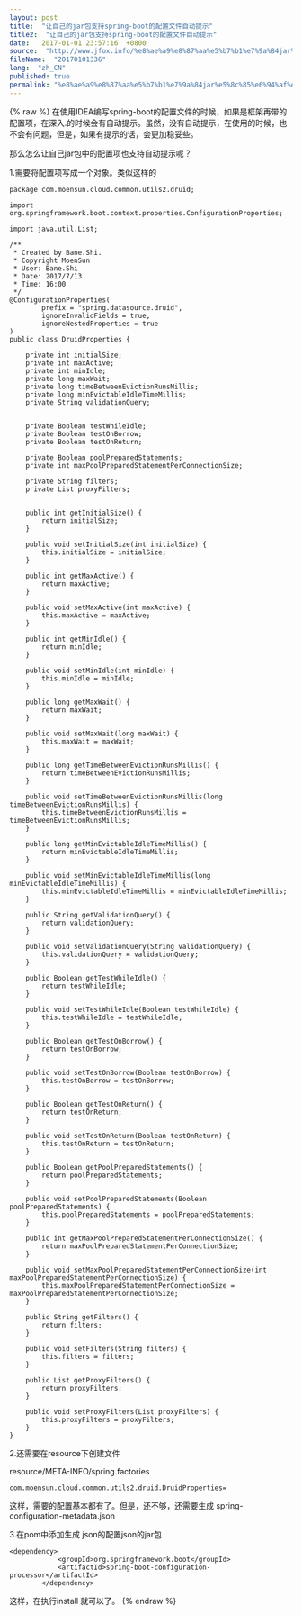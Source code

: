 ```yaml
---
layout: post
title:  "让自己的jar包支持spring-boot的配置文件自动提示"
title2:  "让自己的jar包支持spring-boot的配置文件自动提示"
date:   2017-01-01 23:57:16  +0800
source:  "http://www.jfox.info/%e8%ae%a9%e8%87%aa%e5%b7%b1%e7%9a%84jar%e5%8c%85%e6%94%af%e6%8c%81springboot%e7%9a%84%e9%85%8d%e7%bd%ae%e6%96%87%e4%bb%b6%e8%87%aa%e5%8a%a8%e6%8f%90%e7%a4%ba.html"
fileName:  "20170101336"
lang:  "zh_CN"
published: true
permalink: "%e8%ae%a9%e8%87%aa%e5%b7%b1%e7%9a%84jar%e5%8c%85%e6%94%af%e6%8c%81springboot%e7%9a%84%e9%85%8d%e7%bd%ae%e6%96%87%e4%bb%b6%e8%87%aa%e5%8a%a8%e6%8f%90%e7%a4%ba.html"
---
```

{% raw %}
在使用IDEA编写spring-boot的配置文件的时候，如果是框架再带的配置项，在深入.的时候会有自动提示。虽然，没有自动提示，在使用的时候，也不会有问题，但是，如果有提示的话，会更加稳妥些。

那么怎么让自己jar包中的配置项也支持自动提示呢？

1.需要将配置项写成一个对象。类似这样的

    package com.moensun.cloud.common.utils2.druid;
    
    import org.springframework.boot.context.properties.ConfigurationProperties;
    
    import java.util.List;
    
    /**
     * Created by Bane.Shi.
     * Copyright MoenSun
     * User: Bane.Shi
     * Date: 2017/7/13
     * Time: 16:00
     */
    @ConfigurationProperties(
    		prefix = "spring.datasource.druid",
    		ignoreInvalidFields = true,
    		ignoreNestedProperties = true
    )
    public class DruidProperties {
    
    	private int initialSize;
    	private int maxActive;
    	private int minIdle;
    	private long maxWait;
    	private long timeBetweenEvictionRunsMillis;
    	private long minEvictableIdleTimeMillis;
    	private String validationQuery;
    
    
    	private Boolean testWhileIdle;
    	private Boolean testOnBorrow;
    	private Boolean testOnReturn;
    
    	private Boolean poolPreparedStatements;
    	private int maxPoolPreparedStatementPerConnectionSize;
    
    	private String filters;
    	private List proxyFilters;
    
    
    	public int getInitialSize() {
    		return initialSize;
    	}
    
    	public void setInitialSize(int initialSize) {
    		this.initialSize = initialSize;
    	}
    
    	public int getMaxActive() {
    		return maxActive;
    	}
    
    	public void setMaxActive(int maxActive) {
    		this.maxActive = maxActive;
    	}
    
    	public int getMinIdle() {
    		return minIdle;
    	}
    
    	public void setMinIdle(int minIdle) {
    		this.minIdle = minIdle;
    	}
    
    	public long getMaxWait() {
    		return maxWait;
    	}
    
    	public void setMaxWait(long maxWait) {
    		this.maxWait = maxWait;
    	}
    
    	public long getTimeBetweenEvictionRunsMillis() {
    		return timeBetweenEvictionRunsMillis;
    	}
    
    	public void setTimeBetweenEvictionRunsMillis(long timeBetweenEvictionRunsMillis) {
    		this.timeBetweenEvictionRunsMillis = timeBetweenEvictionRunsMillis;
    	}
    
    	public long getMinEvictableIdleTimeMillis() {
    		return minEvictableIdleTimeMillis;
    	}
    
    	public void setMinEvictableIdleTimeMillis(long minEvictableIdleTimeMillis) {
    		this.minEvictableIdleTimeMillis = minEvictableIdleTimeMillis;
    	}
    
    	public String getValidationQuery() {
    		return validationQuery;
    	}
    
    	public void setValidationQuery(String validationQuery) {
    		this.validationQuery = validationQuery;
    	}
    
    	public Boolean getTestWhileIdle() {
    		return testWhileIdle;
    	}
    
    	public void setTestWhileIdle(Boolean testWhileIdle) {
    		this.testWhileIdle = testWhileIdle;
    	}
    
    	public Boolean getTestOnBorrow() {
    		return testOnBorrow;
    	}
    
    	public void setTestOnBorrow(Boolean testOnBorrow) {
    		this.testOnBorrow = testOnBorrow;
    	}
    
    	public Boolean getTestOnReturn() {
    		return testOnReturn;
    	}
    
    	public void setTestOnReturn(Boolean testOnReturn) {
    		this.testOnReturn = testOnReturn;
    	}
    
    	public Boolean getPoolPreparedStatements() {
    		return poolPreparedStatements;
    	}
    
    	public void setPoolPreparedStatements(Boolean poolPreparedStatements) {
    		this.poolPreparedStatements = poolPreparedStatements;
    	}
    
    	public int getMaxPoolPreparedStatementPerConnectionSize() {
    		return maxPoolPreparedStatementPerConnectionSize;
    	}
    
    	public void setMaxPoolPreparedStatementPerConnectionSize(int maxPoolPreparedStatementPerConnectionSize) {
    		this.maxPoolPreparedStatementPerConnectionSize = maxPoolPreparedStatementPerConnectionSize;
    	}
    
    	public String getFilters() {
    		return filters;
    	}
    
    	public void setFilters(String filters) {
    		this.filters = filters;
    	}
    
    	public List getProxyFilters() {
    		return proxyFilters;
    	}
    
    	public void setProxyFilters(List proxyFilters) {
    		this.proxyFilters = proxyFilters;
    	}
    }

2.还需要在resource下创建文件

resource/META-INFO/spring.factories

    com.moensun.cloud.common.utils2.druid.DruidProperties=

这样，需要的配置基本都有了。但是，还不够，还需要生成 spring-configuration-metadata.json

3.在pom中添加生成 json的配置json的jar包

    <dependency>
    			<groupId>org.springframework.boot</groupId>
    			<artifactId>spring-boot-configuration-processor</artifactId>
    		</dependency>

这样，在执行install 就可以了。
{% endraw %}